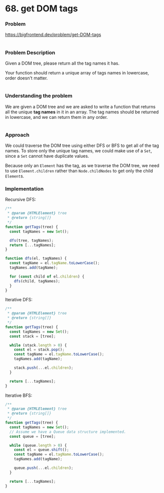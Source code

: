 # 68. get DOM tags

### Problem

https://bigfrontend.dev/problem/get-DOM-tags

#

### Problem Description

Given a DOM tree, please return all the tag names it has.

Your function should return a unique array of tags names in lowercase, order doesn't matter.

#

### Understanding the problem

We are given a DOM tree and we are asked to write a function that returns all the unique **tag names** in it in an array. The tag names should be returned in lowercase, and we can return them in any order.

#

### Approach

We could traverse the DOM tree using either DFS or BFS to get all of the tag names. To store only the unique tag names, we could make use of a `Set`, since a `Set` cannot have duplicate values.

Because only an `Element` has the tag, as we traverse the DOM tree, we need to use `Element.children` rather than `Node.childNodes` to get only the child `Element`s.

### Implementation

Recursive DFS:

```js
/**
 * @param {HTMLElement} tree
 * @return {string[]}
 */
function getTags(tree) {
  const tagNames = new Set();

  dfs(tree, tagNames);
  return [...tagNames];
}

function dfs(el, tagNames) {
  const tagName = el.tagName.toLowerCase();
  tagNames.add(tagName);

  for (const child of el.children) {
    dfs(child, tagNames);
  }
}
```

Iterative DFS:

```js
/**
 * @param {HTMLElement} tree
 * @return {string[]}
 */
function getTags(tree) {
  const tagNames = new Set();
  const stack = [tree];

  while (stack.length > 0) {
    const el = stack.pop();
    const tagName = el.tagName.toLowerCase();
    tagNames.add(tagName);

    stack.push(...el.children);
  }

  return [...tagNames];
}
```

Iterative BFS:

```js
/**
 * @param {HTMLElement} tree
 * @return {string[]}
 */
function getTags(tree) {
  const tagNames = new Set();
  // Assume we have a Queue data structure implemented.
  const queue = [tree];

  while (queue.length > 0) {
    const el = queue.shift();
    const tagName = el.tagName.toLowerCase();
    tagNames.add(tagName);

    queue.push(...el.children);
  }

  return [...tagNames];
}
```
